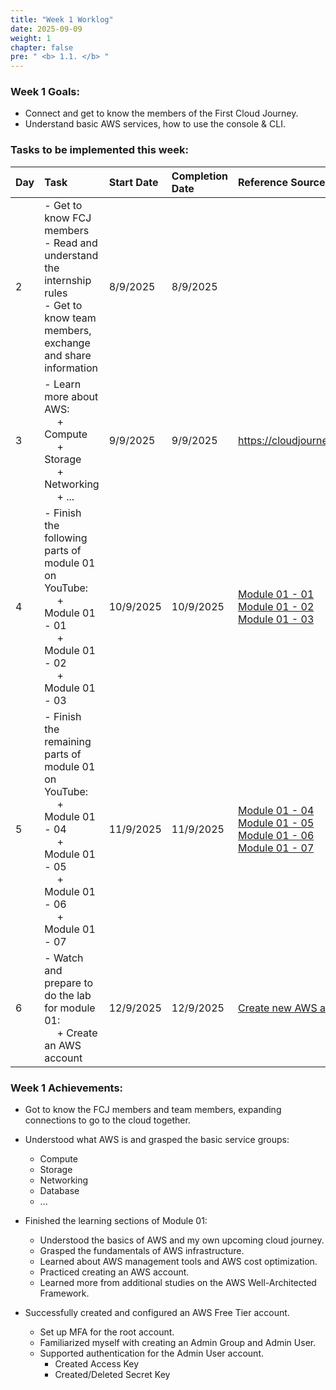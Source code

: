 ```yaml
---
title: "Week 1 Worklog"
date: 2025-09-09
weight: 1
chapter: false
pre: " <b> 1.1. </b> "
---
```


### Week 1 Goals:

*   Connect and get to know the members of the First Cloud Journey.
*   Understand basic AWS services, how to use the console & CLI.

### Tasks to be implemented this week:

| Day  | Task                                                                                                                                                                  | Start Date | Completion Date | Reference Sources                                                                                                                                                                                                                                                                                                                                                                                                                                                                                                                                                           |
| :--- | :-------------------------------------------------------------------------------------------------------------------------------------------------------------------- | :--------- | :-------------- | :-------------------------------------------------------------------------------------------------------------------------------------------------------------------------------------------------------------------------------------------------------------------------------------------------------------------------------------------------------------------------------------------------------------------------------------------------------------------------------------------------------------------------------------------------------------------------- |
| 2    | - Get to know FCJ members <br> - Read and understand the internship rules <br> - Get to know team members, exchange and share information                             | 8/9/2025   | 8/9/2025        |                                                                                                                                                                                                                                                                                                                                                                                                                                                                                                                                                                             |
| 3    | - Learn more about AWS: <br>&emsp; + Compute <br>&emsp; + Storage <br>&emsp; + Networking <br>&emsp; + ...                                                            | 9/9/2025   | 9/9/2025        | <https://cloudjourney.awsstudygroup.com/>                                                                                                                                                                                                                                                                                                                                                                                                                                                                                                                                   |
| 4    | - Finish the following parts of module 01 on YouTube: <br>&emsp; + Module 01 - 01 <br>&emsp; + Module 01 - 02 <br>&emsp; + Module 01 - 03                             | 10/9/2025  | 10/9/2025       | [Module 01 - 01](https://www.youtube.com/watch?v=HxYZAK1coOI&list=PLahN4TLWtox2a3vElknwzU_urND8hLn1i&index=5&ab_channel=AWSStudyGroup) <br> [Module 01 - 02](https://www.youtube.com/watch?v=IK59Zdd1poE&list=PLahN4TLWtox2a3vElknwzU_urND8hLn1i&index=5&ab_channel=AWSStudyGroup) <br> [Module 01 - 03](https://www.youtube.com/watch?v=HSzrWGqo3ME&list=PLahN4TLWtox2a3vElknwzU_urND8hLn1i&index=6&ab_channel=AWSStudyGroup)                                                                                                                                              |
| 5    | - Finish the remaining parts of module 01 on YouTube: <br>&emsp; + Module 01 - 04 <br>&emsp; + Module 01 - 05 <br>&emsp; + Module 01 - 06 <br>&emsp; + Module 01 - 07 | 11/9/2025  | 11/9/2025       | [Module 01 - 04](https://www.youtube.com/watch?v=pjr5a-HYAjI&list=PLahN4TLWtox2a3vElknwzU_urND8hLn1i&index=7&ab_channel=AWSStudyGroup) <br> [Module 01 - 05](https://www.youtube.com/watch?v=2PQYqH_HkXw&list=PLahN4TLWtox2a3vElknwzU_urND8hLn1i&index=8&ab_channel=AWSStudyGroup) <br> [Module 01 - 06](https://www.youtube.com/watch?v=IY61YlmXQe8&list=PLahN4TLWtox2a3vElknwzU_urND8hLn1i&index=9&ab_channel=AWSStudyGroup) <br> [Module 01 - 07](https://www.youtube.com/watch?v=Hku7exDBURo&list=PLahN4TLWtox2a3vElknwzU_urND8hLn1i&index=10&ab_channel=AWSStudyGroup) |
| 6    | - Watch and prepare to do the lab for module 01: <br>&emsp; + Create an AWS account                                                                                   | 12/9/2025  | 12/9/2025       | [Create new AWS account lab](https://000001.awsstudygroup.com/1-create-new-aws-account/)                                                                                                                                                                                                                                                                                                                                                                                                                                                                                    |

### Week 1 Achievements:

*   Got to know the FCJ members and team members, expanding connections to go to the cloud together.

*   Understood what AWS is and grasped the basic service groups:
    *   Compute
    *   Storage
    *   Networking
    *   Database
    *   ...

*   Finished the learning sections of Module 01:
    *   Understood the basics of AWS and my own upcoming cloud journey.
    *   Grasped the fundamentals of AWS infrastructure.
    *   Learned about AWS management tools and AWS cost optimization.
    *   Practiced creating an AWS account.
    *   Learned more from additional studies on the AWS Well-Architected Framework.

*   Successfully created and configured an AWS Free Tier account.
    *   Set up MFA for the root account.
    *   Familiarized myself with creating an Admin Group and Admin User.
    *   Supported authentication for the Admin User account.
        *   Created Access Key
        *   Created/Deleted Secret Key